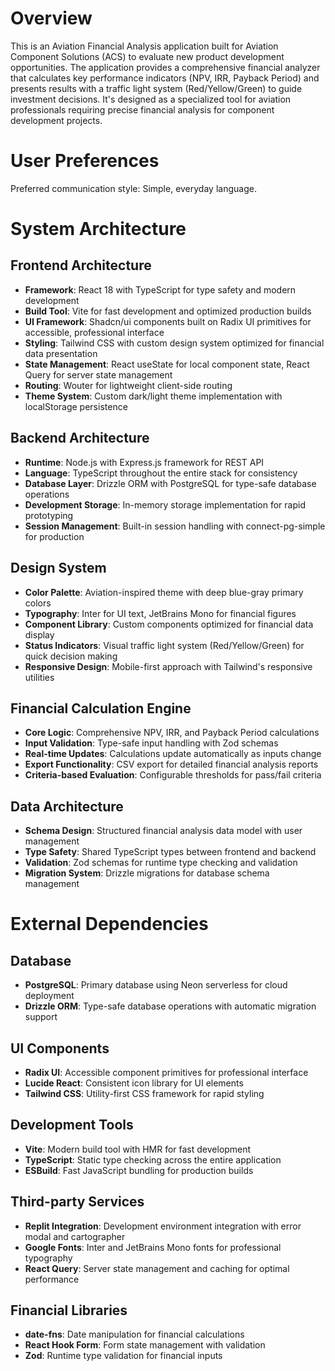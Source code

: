 # Overview

This is an Aviation Financial Analysis application built for Aviation Component Solutions (ACS) to evaluate new product development opportunities. The application provides a comprehensive financial analyzer that calculates key performance indicators (NPV, IRR, Payback Period) and presents results with a traffic light system (Red/Yellow/Green) to guide investment decisions. It's designed as a specialized tool for aviation professionals requiring precise financial analysis for component development projects.

# User Preferences

Preferred communication style: Simple, everyday language.

# System Architecture

## Frontend Architecture
- **Framework**: React 18 with TypeScript for type safety and modern development
- **Build Tool**: Vite for fast development and optimized production builds
- **UI Framework**: Shadcn/ui components built on Radix UI primitives for accessible, professional interface
- **Styling**: Tailwind CSS with custom design system optimized for financial data presentation
- **State Management**: React useState for local component state, React Query for server state management
- **Routing**: Wouter for lightweight client-side routing
- **Theme System**: Custom dark/light theme implementation with localStorage persistence

## Backend Architecture
- **Runtime**: Node.js with Express.js framework for REST API
- **Language**: TypeScript throughout the entire stack for consistency
- **Database Layer**: Drizzle ORM with PostgreSQL for type-safe database operations
- **Development Storage**: In-memory storage implementation for rapid prototyping
- **Session Management**: Built-in session handling with connect-pg-simple for production

## Design System
- **Color Palette**: Aviation-inspired theme with deep blue-gray primary colors
- **Typography**: Inter for UI text, JetBrains Mono for financial figures
- **Component Library**: Custom components optimized for financial data display
- **Status Indicators**: Visual traffic light system (Red/Yellow/Green) for quick decision making
- **Responsive Design**: Mobile-first approach with Tailwind's responsive utilities

## Financial Calculation Engine
- **Core Logic**: Comprehensive NPV, IRR, and Payback Period calculations
- **Input Validation**: Type-safe input handling with Zod schemas
- **Real-time Updates**: Calculations update automatically as inputs change
- **Export Functionality**: CSV export for detailed financial analysis reports
- **Criteria-based Evaluation**: Configurable thresholds for pass/fail criteria

## Data Architecture
- **Schema Design**: Structured financial analysis data model with user management
- **Type Safety**: Shared TypeScript types between frontend and backend
- **Validation**: Zod schemas for runtime type checking and validation
- **Migration System**: Drizzle migrations for database schema management

# External Dependencies

## Database
- **PostgreSQL**: Primary database using Neon serverless for cloud deployment
- **Drizzle ORM**: Type-safe database operations with automatic migration support

## UI Components
- **Radix UI**: Accessible component primitives for professional interface
- **Lucide React**: Consistent icon library for UI elements
- **Tailwind CSS**: Utility-first CSS framework for rapid styling

## Development Tools
- **Vite**: Modern build tool with HMR for fast development
- **TypeScript**: Static type checking across the entire application
- **ESBuild**: Fast JavaScript bundling for production builds

## Third-party Services
- **Replit Integration**: Development environment integration with error modal and cartographer
- **Google Fonts**: Inter and JetBrains Mono fonts for professional typography
- **React Query**: Server state management and caching for optimal performance

## Financial Libraries
- **date-fns**: Date manipulation for financial calculations
- **React Hook Form**: Form state management with validation
- **Zod**: Runtime type validation for financial inputs